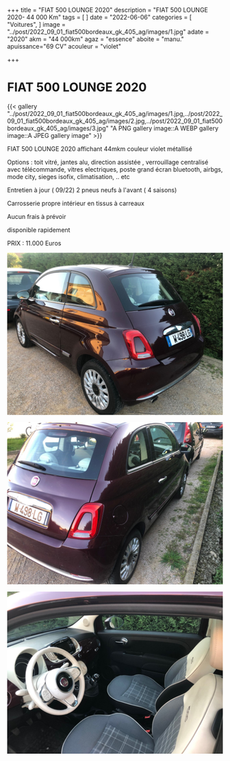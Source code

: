 +++
title = "FIAT 500 LOUNGE 2020"
description = "FIAT 500 LOUNGE 2020- 44 000 Km"
tags = [
]
date = "2022-06-06"
categories = [
    "Voitures",
]
image = "../post/2022_09_01_fiat500bordeaux_gk_405_ag/images/1.jpg"
adate = "2020"
akm = "44 000km"
agaz = "essence"
aboite = "manu."
apuissance="69 CV"
acouleur = "violet"

+++

# FIAT 500 LOUNGE 2020

{{< gallery "../post/2022_09_01_fiat500bordeaux_gk_405_ag/images/1.jpg,../post/2022_09_01_fiat500bordeaux_gk_405_ag/images/2.jpg,../post/2022_09_01_fiat500bordeaux_gk_405_ag/images/3.jpg" "A PNG gallery image::A WEBP gallery image::A JPEG gallery image" >}}


FIAT 500 LOUNGE 2020 affichant 44mkm couleur violet métallisé

Options : toit vitré, jantes alu, direction assistée , verrouillage centralisé avec télécommande, vitres electriques, poste grand écran bluetooth, airbgs, mode city, sieges isofix, climatisation, .. etc

Entretien à jour ( 09/22)
2 pneus neufs à l'avant ( 4 saisons)

Carrosserie propre
intérieur en tissus à carreaux

Aucun frais à prévoir

disponible rapidement

PRIX : 11.000 Euros


<!-- more -->


![](images/1.jpg)

![](images/2.jpg)

![](images/3.jpg)

